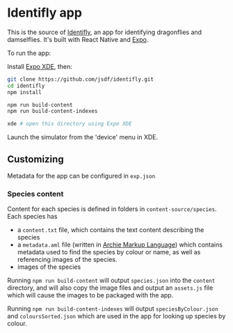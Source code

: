 # Identifly app

This is the source of [Identifly](https://identiflyapp.com/), an app for identifying dragonflies and damselflies. It's built with React Native and [Expo](https://expo.io).

To run the app:

Install [Expo XDE](https://expo.io/tools), then:

```bash
git clone https://github.com/jsdf/identifly.git
cd identifly
npm install

npm run build-content
npm run build-content-indexes

xde # open this directory using Expo XDE
```

Launch the simulator from the 'device' menu in XDE.

## Customizing

Metadata for the app can be configured in `exp.json`

### Species content

Content for each species is defined in folders in `content-source/species`. Each species has

- a `content.txt` file, which contains the text content describing the species
- a `metadata.aml` file (written in [Archie Markup Language](http://archieml.org/)) which contains metadata used to find the species by colour or name, as well as referencing images of the species.
- images of the species

Running `npm run build-content` will output `species.json` into the `content` directory, and will also copy the image files and output an `assets.js` file which will cause the images to be packaged with the app.

Running `npm run build-content-indexes` will output `speciesByColour.json` and `coloursSorted.json` which are used in the app for looking up species by colour.

